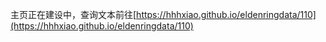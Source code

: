 主页正在建设中，查询文本前往[https://hhhxiao.github.io/eldenringdata/110](https://hhhxiao.github.io/eldenringdata/110)
